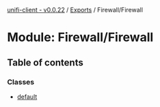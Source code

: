 [unifi-client - v0.0.22](../README.md) / [Exports](../modules.md) / Firewall/Firewall

# Module: Firewall/Firewall

## Table of contents

### Classes

- [default](../classes/firewall_firewall.default.md)
